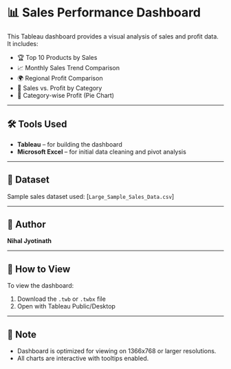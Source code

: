 # 📊 Sales Performance Dashboard

This Tableau dashboard provides a visual analysis of sales and profit data. It includes:

- 🏆 Top 10 Products by Sales  
- 📈 Monthly Sales Trend Comparison  
- 🌍 Regional Profit Comparison  
- 🔀 Sales vs. Profit by Category  
- 🥧 Category-wise Profit (Pie Chart)

---

## 🛠️ Tools Used
- **Tableau** – for building the dashboard  
- **Microsoft Excel** – for initial data cleaning and pivot analysis

---

## 📂 Dataset
Sample sales dataset used: [`Large_Sample_Sales_Data.csv`]


---

## 👤 Author
**Nihal Jyotinath**

---

## 🚀 How to View
To view the dashboard:
1. Download the `.twb` or `.twbx` file
2. Open with Tableau Public/Desktop

---

## 📌 Note
- Dashboard is optimized for viewing on 1366x768 or larger resolutions.
- All charts are interactive with tooltips enabled.

